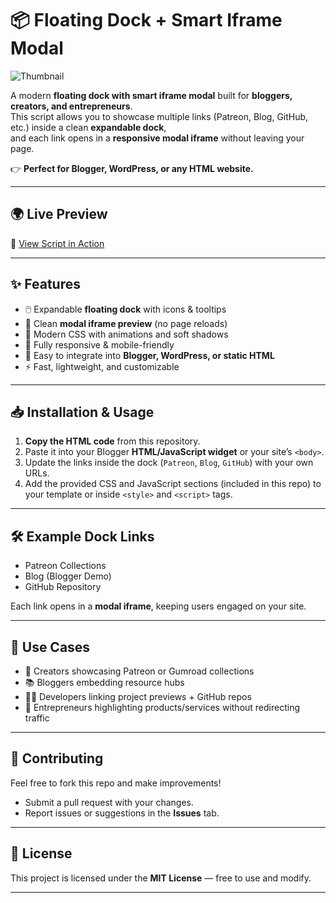 # 📦 Floating Dock + Smart Iframe Modal

![Thumbnail](https://debeatzgh.wordpress.com/wp-content/uploads/2025/08/acleanlayoutwithanotebookandpenorabrandboardmock-upwithlogosketchesandcolorswatchesoverlaytextyourbrandonline487460059552357305.jpg)

A modern **floating dock with smart iframe modal** built for **bloggers, creators, and entrepreneurs**.  
This script allows you to showcase multiple links (Patreon, Blog, GitHub, etc.) inside a clean **expandable dock**,  
and each link opens in a **responsive modal iframe** without leaving your page.  

👉 **Perfect for Blogger, WordPress, or any HTML website.**

---

## 🌍 Live Preview  
🔗 [View Script in Action](https://beatzde4.blogspot.com/2025/08/perfect-since-you-now-have-github-repo.html)

---

## ✨ Features
- 🖱️ Expandable **floating dock** with icons & tooltips  
- 📑 Clean **modal iframe preview** (no page reloads)  
- 🎨 Modern CSS with animations and soft shadows  
- 📱 Fully responsive & mobile-friendly  
- 🔧 Easy to integrate into **Blogger, WordPress, or static HTML**  
- ⚡ Fast, lightweight, and customizable  

---

## 📥 Installation & Usage

1. **Copy the HTML code** from this repository.  
2. Paste it into your Blogger **HTML/JavaScript widget** or your site’s `<body>`.  
3. Update the links inside the dock (`Patreon`, `Blog`, `GitHub`) with your own URLs.  
4. Add the provided CSS and JavaScript sections (included in this repo) to your template or inside `<style>` and `<script>` tags.  

---

## 🛠 Example Dock Links
- Patreon Collections  
- Blog (Blogger Demo)  
- GitHub Repository  

Each link opens in a **modal iframe**, keeping users engaged on your site.  

---

## 📌 Use Cases
- 🎤 Creators showcasing Patreon or Gumroad collections  
- 📚 Bloggers embedding resource hubs  
- 👨‍💻 Developers linking project previews + GitHub repos  
- 💼 Entrepreneurs highlighting products/services without redirecting traffic  

---

## 🤝 Contributing
Feel free to fork this repo and make improvements!  
- Submit a pull request with your changes.  
- Report issues or suggestions in the **Issues** tab.  

---

## 📜 License
This project is licensed under the **MIT License** — free to use and modify.  

---
